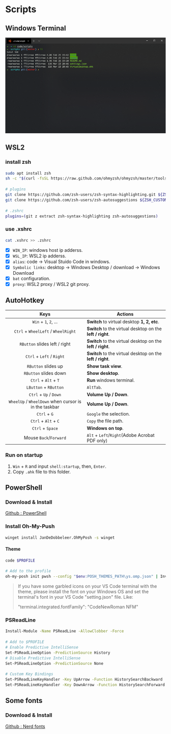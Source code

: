 # Scripts

## Windows Terminal

![terminal](/images/wt.png)

## WSL2

### install zsh

```bash
sudo apt install zsh
sh -c "$(curl -fsSL https://raw.github.com/ohmyzsh/ohmyzsh/master/tools/install.sh)"

# plugins
git clone https://github.com/zsh-users/zsh-syntax-highlighting.git ${ZSH_CUSTOM:-~/.oh-my-zsh/custom}/plugins/zsh-syntax-highlighting
git clone https://github.com/zsh-users/zsh-autosuggestions ${ZSH_CUSTOM:-~/.oh-my-zsh/custom}/plugins/zsh-autosuggestions

# .zshrc
plugins=(git z extract zsh-syntax-highlighting zsh-autosuggestions)
```

### use .xshrc

```bash
cat .xshrc >> .zshrc
```

- [x] `WIN_IP`: windows host ip adderss.
- [x] `WSL_IP`: WSL2 ip adderss.
- [x] `alias`: code -> Visual Stuido Code in windows.
- [x] `Symbolic links`: desktop -> Windows Desktop / download -> Windows Download
- [x] `bat` configuration.
- [x] `proxy`: WSL2 proxy / WSL2 git proxy.

## AutoHotkey

Keys | Actions
:-:|---
`Win` + `1`, `2`, ...       | **Switch** to virtual desktop **1, 2, etc**.
`Ctrl` + `WheelLeft` / `WheelRight`   | **Switch** to the virtual desktop on the **left / right**.
`RButton` slides left  / right   | **Switch** to the virtual desktop on the **left / right**.
`Ctrl` + `Left`  / `Right`  | **Switch** to the virtual desktop on the **left / right**.
`RButton` slides up         | **Show task view**.
`RButton` slides down       | **Show desktop**.
`Ctrl` + `Alt` + `T`        | **Run** windows terminal.
`LButton` + `RButton`       | `AltTab`.
`Ctrl` + `Up` / `Down`      | **Volume Up / Down**.
`WheelUp` / `WheelDown` when cursor is in the taskbar | **Volume Up / Down**.
`Ctrl` + `G`                | `Google` the selection.
`Ctrl` + `Alt` + `C`        | `Copy` the file path.
`Ctrl` + `Space`            | **Windows on top**.
Mouse `Back`/`Forward`      | `Alt` + `Left`/`Right`(Adobe Acrobat PDF only)

### Run on startup

1. `Win` + `R` and input `shell:startup`, then, `Enter`.
2. Copy `.ahk` file to this folder.

## PowerShell

### Download & Install

[Github : PowerShell](https://github.com/PowerShell/PowerShell)

### Install Oh-My-Push

```sh
winget install JanDeDobbeleer.OhMyPosh -s winget
```

#### Theme

```sh
code $PROFILE

# Add to the profile
oh-my-posh init pwsh --config "$env:POSH_THEMES_PATH\ys.omp.json" | Invoke-Expression
```

> If you have some garbled icons on your VS Code terminal with the theme, please install the font on your Windows OS and set the terminal's font in your VS Code "setting.json" file. Like:
> 
> "terminal.integrated.fontFamily": "CodeNewRoman NFM"

### PSReadLine

```sh
Install-Module -Name PSReadLine -AllowClobber -Force

# Add to $PROFILE
# Enable Predictive IntelliSense
Set-PSReadLineOption -PredictionSource History
# Disable Predictive IntelliSense
Set-PSReadLineOption -PredictionSource None

# Custom Key Bindings
Set-PSReadLineKeyHandler -Key UpArrow -Function HistorySearchBackward
Set-PSReadLineKeyHandler -Key DownArrow -Function HistorySearchForward
```

## Some fonts

### Download & Install

[Github : Nerd fonts](https://github.com/ryanoasis/nerd-fonts)